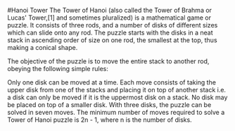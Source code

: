 #Hanoi Tower
The Tower of Hanoi (also called the Tower of Brahma or Lucas' Tower,[1] and sometimes pluralized) is a mathematical game or puzzle. It consists of three rods, and a number of disks of different sizes which can slide onto any rod. The puzzle starts with the disks in a neat stack in ascending order of size on one rod, the smallest at the top, thus making a conical shape.

The objective of the puzzle is to move the entire stack to another rod, obeying the following simple rules:

Only one disk can be moved at a time.
Each move consists of taking the upper disk from one of the stacks and placing it on top of another stack i.e. a disk can only be moved if it is the uppermost disk on a stack.
No disk may be placed on top of a smaller disk.
With three disks, the puzzle can be solved in seven moves. The minimum number of moves required to solve a Tower of Hanoi puzzle is 2n - 1, where n is the number of disks.
